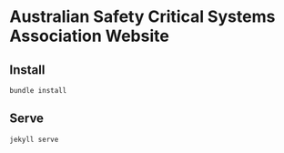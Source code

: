 # Australian Safety Critical Systems Association Website

## Install
    bundle install

## Serve
    jekyll serve
